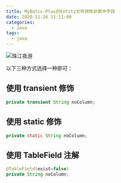 ```yaml
---
title: MyBatis-Plus的Entity文件排除非表中字段
date: 2020-11-26 11:11:00
categories:
  - Java
tags:
  - java
---
```


![珠江夜游](https://gitee.com/snowyan/image/raw/master/1606360837_20201126112027666_1449893216.jpg)

<!-- more -->

以下三种方式选择一种即可：

## 使用 transient 修饰

```java
private transient String noColumn;
```

## 使用 static 修饰

```java
private static String noColumn;
```

## 使用 TableField 注解

```java
@TableField(exist=false)
private String noColumn;
```